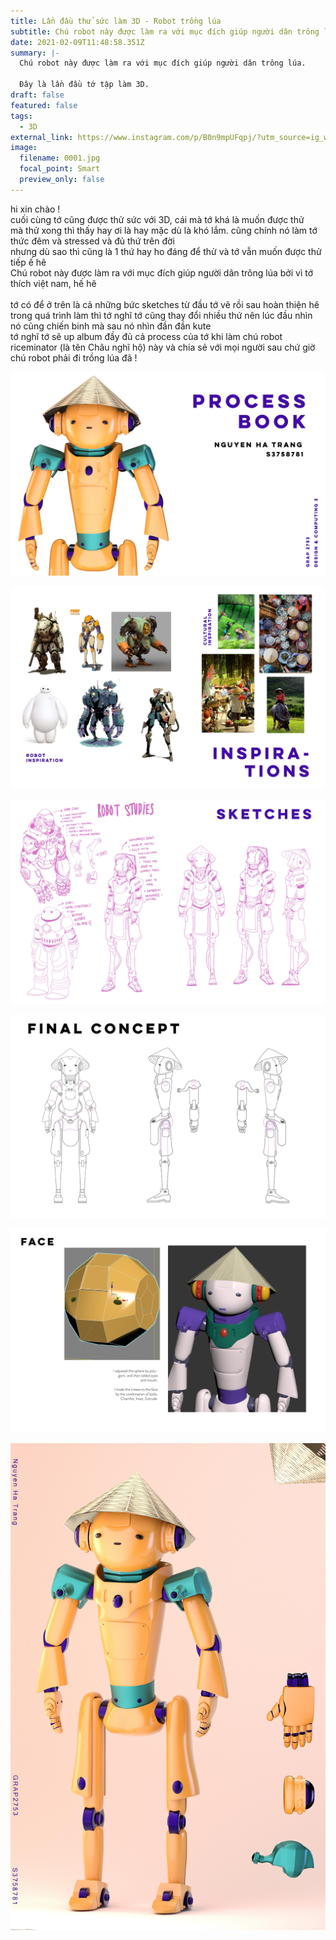 ```yaml
---
title: Lần đầu thử sức làm 3D - Robot trồng lúa
subtitle: Chú robot này được làm ra với mục đích giúp người dân trông lúa
date: 2021-02-09T11:48:58.351Z
summary: |-
  Chú robot này được làm ra với mục đích giúp người dân trông lúa.

  Đây là lần đầu tớ tập làm 3D.
draft: false
featured: false
tags:
  - 3D
external_link: https://www.instagram.com/p/B0n9mpUFqpj/?utm_source=ig_web_copy_link
image:
  filename: 0001.jpg
  focal_point: Smart
  preview_only: false
---
```

<!--StartFragment-->

hi xin chào !\
cuối cùng tớ cũng được thử sức với 3D, cái mà tớ khá là muốn được thử\
mà thử xong thì thấy hay ơi là hay mặc dù là khó lắm. cũng chính nó làm tớ thức đêm và stressed và đủ thứ trên đời\
nhưng dù sao thì cũng là 1 thứ hay ho đáng để thử và tớ vẫn muốn được thử tiếp ế hê\
Chú robot này được làm ra với mục đích giúp người dân trông lúa bởi vì tớ thích việt nam, hế hê\
\
tớ có để ở trên là cả những bức sketches từ đầu tớ vẽ rồi sau hoàn thiện hê\
trong quá trình làm thì tớ nghĩ tớ cũng thay đổi nhiều thứ nên lúc đầu nhìn nó cũng chiến binh mà sau nó nhìn đần đần kute\
tớ nghĩ tớ sẽ up album đầy đủ cả process của tớ khi làm chú robot riceminator (là tên Châu nghĩ hộ) này và chia sẻ với mọi người sau chứ giờ chú robot phải đi trồng lúa đã !



![](0001.jpg "riceminator_1")

![](0002.jpg "riceminator_2")

![](0003.jpg "riceminator_3")

![](0004.jpg "riceminator_4")

![](0005.jpg "riceminator_5")

![](0021.jpg "riceminator_6")

<!--EndFragment-->
